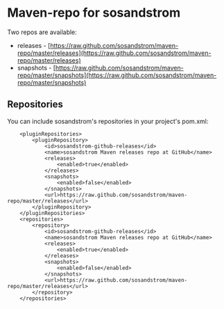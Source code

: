 # Maven-repo for sosandstrom

Two repos are available:
* releases - [https://raw.github.com/sosandstrom/maven-repo/master/releases](https://raw.github.com/sosandstrom/maven-repo/master/releases)
* snapshots - [https://raw.github.com/sosandstrom/maven-repo/master/snapshots](https://raw.github.com/sosandstrom/maven-repo/master/snapshots)

## Repositories

You can include sosandstrom's repositories in your project's pom.xml:
~~~
    <pluginRepositories>
        <pluginRepository>
            <id>sosandstrom-github-releases</id>
            <name>sosandstrom Maven releases repo at GitHub</name>
            <releases>
                <enabled>true</enabled>
            </releases>
            <snapshots>
                <enabled>false</enabled>
            </snapshots>
            <url>https://raw.github.com/sosandstrom/maven-repo/master/releases</url>
        </pluginRepository>
    </pluginRepositories>
    <repositories>
        <repository>
            <id>sosandstrom-github-releases</id>
            <name>sosandstrom Maven releases repo at GitHub</name>
            <releases>
                <enabled>true</enabled>
            </releases>
            <snapshots>
                <enabled>false</enabled>
            </snapshots>
            <url>https://raw.github.com/sosandstrom/maven-repo/master/releases</url>
        </repository>
    </repositories>
~~~


